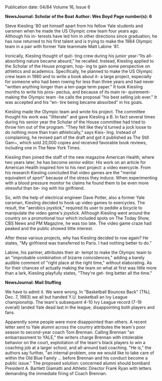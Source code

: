Publication date: 04/84
Volume 16, Issue 6

**NewsJournal: Scholar of the Boat**
**Author: Wes Boyd**
**Page number(s): 6**

Steve Kiesling '80 set himself apart from 
his fellow Yale students and oarsmen 
when he made the US Olympic crew 
team four years ago. Although his in-
terests have led him in other directions 
since graduation, he has now returned 
to his first talent and is trying to make 
the 1984 Olympic team in a pair with 
former Yale teammate Matt Labine '81. 

Ironically, Kiesling thought of quit-
ting crew during his junior year-"Its 
all-absorbing nature became absurd," he 
recalled. Instead, Kiesling applied to 
the Scholar of the House program, hop-
ing to gain some perspective on athletics 
and academics. Specifically, he planned 
to make the US Olympic crew team in 
1980 and to write a book about it- a 
large project, especially for someone 
who had been rowing for less than three 
years and had never "written anything 
longer than a ten-page term paper." It 
took Kiesling months to write his pros-
pectus, and because of its main re-
quirement-making the Olympic team 
-he calls the proposal "his best selling 
job ever." It was accepted and his "en-
tire being became absorbed" in his 
goals. 

Kiesling made the Olympic team and 
wrote 
his 
project. The committee 
thought his work was "illiterate" and 
gave Kiesling a B. In fact several times 
during his senior year the Scholar of the 
House committee had tried to throw 
him out of the program. "They felt like 
they'd turned a jock loose to do nothing 
more than train athletically," says Kies-
ling. Instead of complaining, he revised 
part of the draft and got it published as 
The Still Gam~, which sold 20,000 copies 
and received favorable book reviews, 
including one in The New York Times. 

Kiesling then joined the staff of the 
new magazine American Health, where 
two years later, he has become senior 
editor. His work on an article for 
American Health inspired him to his next 
project: a video exercycle. From his 
research Kiesling concluded that video 
games are the "mental equivalent of 
sport" because of the stress they induce. 
When experimenting with a blood 
pressure monitor he claims he found 
them to be even more stressful than be-
ing with his girlfriend. 

So, 
with the 
help of electrical 
engineer Dave Potter, also a former 
Yale oarsman, Kiesling decided to hook 
up video games to exercycles. The 
result, the "aerobics joystick," required 
its 
user 
to peddle 
a 
bicycle to 
manipulate the video game's joystick. 
Although Kiesling went around the 
country on a promotional tour which 
included spots on The Today Show, CBS 
News and PM Magazine, he was too late. 
The video game craze had peaked and 
the public showed little interest. 

After these various projects, why has 
Kiesling decided to row again? He 
states, "My girlfriend was transferred to 
Paris. I had nothing better to do." 

Labine, his partner, attributes their at-
tempt to make the Olympic team to an 
"improbable combination of bizarre 
coincidences," adding a barely audible 
comment of "right place at the right 
time," without elaborating. As for their 
chances of actually making the team on 
what at first was little more than a lark, 
Kiesling playfully states, "They're get-
ting better all the time." 


**NewsJournal: Mail Stuffing**

We have to admit it. We were wrong.
In "Basketball Bounces Back" (TNJ, 
Dec. 7, 1983) we all but handed Y.U.
basketball an Ivy League championship. The team's subsequent 4-10 Ivy
League record (7-19 overall) landed 
Yale dead last in the league, disappointing
both players and fans. 

Apparently some people were more
disappointed than others. A recent letter
sent to Yale alumni across the country
attributes the team's poor season to 
second-year coach Tom Brennan. Calling
Brennan "an embarrassment to 
YALE," the writers charge Brennan 
with intolerable behavior on the court, 
exploitation of the team's black players
to win a coaching job at a larger school,
and all-around bad coaching. "He is,"
the authors say further, "an internal problem, one we would like to
take care of within the Old Blue Family
... before Brennan and his conduct
become a public issue." The proposed
solution: 
concerned 
alumni should
bombard President A. Bartlett Giamatti
and Athletic Director Frank Ryan with
letters demanding the immediate firing
of Coach Brennan.